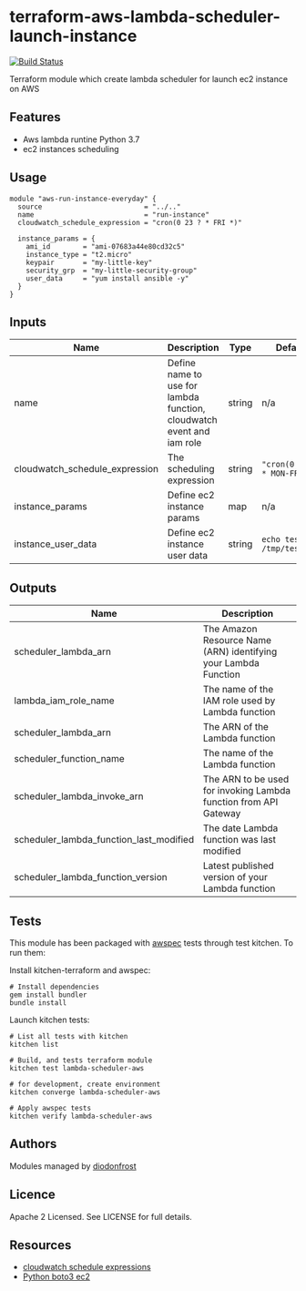 # terraform-aws-lambda-scheduler-launch-instance

[![Build Status](https://api.travis-ci.org/diodonfrost/terraform-aws-lambda-scheduler-launch-instance.svg?branch=master)](https://travis-ci.org/diodonfrost/terraform-aws-lambda-scheduler-launch-instance)

Terraform module which create lambda scheduler for launch ec2 instance on AWS

## Features

*   Aws lambda runtine Python 3.7
*   ec2 instances scheduling

## Usage
```hcl
module "aws-run-instance-everyday" {
  source                         = "../.."
  name                           = "run-instance"
  cloudwatch_schedule_expression = "cron(0 23 ? * FRI *)"

  instance_params = {
    ami_id        = "ami-07683a44e80cd32c5"
    instance_type = "t2.micro"
    keypair       = "my-little-key"
    security_grp  = "my-little-security-group"
    user_data     = "yum install ansible -y"
  }
}
```

<!-- BEGINNING OF PRE-COMMIT-TERRAFORM DOCS HOOK -->

## Inputs

| Name | Description | Type | Default | Required |
|------|-------------|------|---------|----------|
| name | Define name to use for lambda function, cloudwatch event and iam role | string | n/a | yes |
| cloudwatch_schedule_expression | The scheduling expression | string | `"cron(0 22 ? * MON-FRI *)"` | yes |
| instance_params | Define ec2 instance params | map | n/a | yes |
| instance_user_data | Define ec2 instance user data | string | `echo test > /tmp/test.txt` | yes |


## Outputs

| Name | Description |
|------|-------------|
| scheduler_lambda_arn | The Amazon Resource Name (ARN) identifying your Lambda Function |
| lambda_iam_role_name | The name of the IAM role used by Lambda function |
| scheduler_lambda_arn | The ARN of the Lambda function |
| scheduler_function_name | The name of the Lambda function |
| scheduler_lambda_invoke_arn | The ARN to be used for invoking Lambda function from API Gateway |
| scheduler_lambda_function_last_modified | The date Lambda function was last modified |
| scheduler_lambda_function_version | Latest published version of your Lambda function |

<!-- END OF PRE-COMMIT-TERRAFORM DOCS HOOK -->

## Tests

This module has been packaged with [awspec](https://github.com/k1LoW/awspec) tests through test kitchen. To run them:

Install kitchen-terraform and awspec:

```shell
# Install dependencies
gem install bundler
bundle install
```

Launch kitchen tests:

```shell
# List all tests with kitchen
kitchen list

# Build, and tests terraform module
kitchen test lambda-scheduler-aws

# for development, create environment
kitchen converge lambda-scheduler-aws

# Apply awspec tests
kitchen verify lambda-scheduler-aws
```


## Authors

Modules managed by [diodonfrost](https://github.com/diodonfrost)

## Licence

Apache 2 Licensed. See LICENSE for full details.

## Resources

*   [cloudwatch schedule expressions](https://docs.aws.amazon.com/AmazonCloudWatch/latest/events/ScheduledEvents.html)
*   [Python boto3 ec2](https://boto3.amazonaws.com/v1/documentation/api/latest/reference/services/ec2.html)
